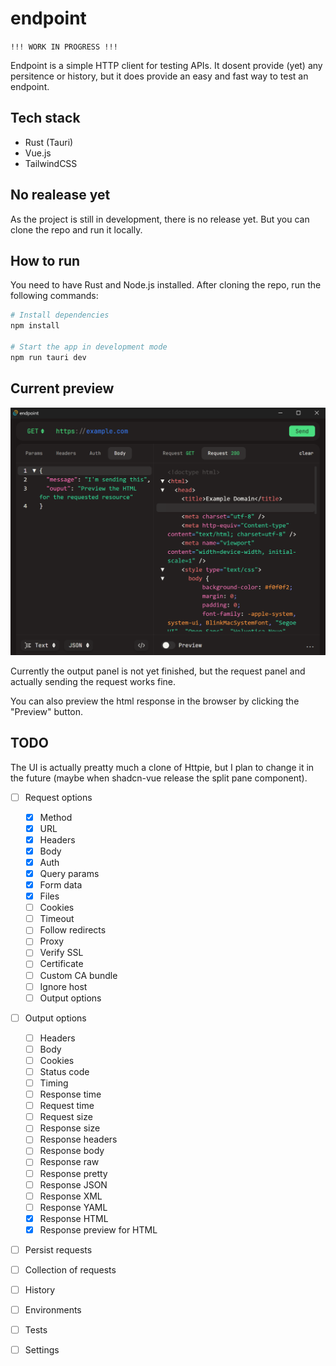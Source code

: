 # endpoint

`!!! WORK IN PROGRESS !!!`

Endpoint is a simple HTTP client for testing APIs. It dosent provide (yet) any persitence or history, but it does provide an easy and fast way to test an endpoint.

## Tech stack

- Rust (Tauri)
- Vue.js
- TailwindCSS

## No realease yet

As the project is still in development, there is no release yet. But you can clone the repo and run it locally.

## How to run

You need to have Rust and Node.js installed. After cloning the repo, run the following commands:

```bash
# Install dependencies
npm install

# Start the app in development mode
npm run tauri dev
```

## Current preview

![Preview](./assets/current.png)

Currently the output panel is not yet finished, but the request panel and actually sending the request works fine.

You can also preview the html response in the browser by clicking the "Preview" button.

## TODO

The UI is actually preatty much a clone of Httpie, but I plan to change it in the future (maybe when shadcn-vue release the split pane component).

- [ ] Request options

  - [x] Method
  - [x] URL
  - [x] Headers
  - [x] Body
  - [x] Auth
  - [x] Query params
  - [x] Form data
  - [x] Files
  - [ ] Cookies
  - [ ] Timeout
  - [ ] Follow redirects
  - [ ] Proxy
  - [ ] Verify SSL
  - [ ] Certificate
  - [ ] Custom CA bundle
  - [ ] Ignore host
  - [ ] Output options

- [ ] Output options
  - [ ] Headers
  - [ ] Body
  - [ ] Cookies
  - [ ] Status code
  - [ ] Timing
  - [ ] Response time
  - [ ] Request time
  - [ ] Request size
  - [ ] Response size
  - [ ] Response headers
  - [ ] Response body
  - [ ] Response raw
  - [ ] Response pretty
  - [ ] Response JSON
  - [ ] Response XML
  - [ ] Response YAML
  - [x] Response HTML
  - [x] Response preview for HTML
- [ ] Persist requests
- [ ] Collection of requests
- [ ] History
- [ ] Environments
- [ ] Tests
- [ ] Settings
